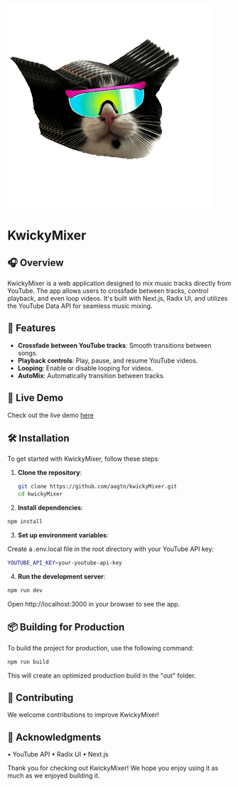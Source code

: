 

![KwickyMixer Logo](./public/kwick.gif)

# KwickyMixer

## 🎧 Overview

KwickyMixer is a web application designed to mix music tracks directly from YouTube. The app allows users to crossfade between tracks, control playback, and even loop videos. It's built with Next.js, Radix UI, and utilizes the YouTube Data API for seamless music mixing.

## 🚀 Features

- **Crossfade between YouTube tracks**: Smooth transitions between songs.
- **Playback controls**: Play, pause, and resume YouTube videos.
- **Looping**: Enable or disable looping for videos.
- **AutoMix**: Automatically transition between tracks.

## 🌟 Live Demo

Check out the live demo [here](https://www.kwicky.fr/)

## 🛠️ Installation

To get started with KwickyMixer, follow these steps:

1. **Clone the repository**:

   ```bash
   git clone https://github.com/aagtn/kwickyMixer.git
   cd kwickyMixer
   ```

2. **Install dependencies**:

```bash
npm install
```

3. **Set up environment variables**:

Create a .env.local file in the root directory with your YouTube API key:
```bash
YOUTUBE_API_KEY=your-youtube-api-key
```

4. **Run the development server**:

```bash
npm run dev
 ```

Open http://localhost:3000 in your browser to see the app.

## 📦 Building for Production

To build the project for production, use the following command:

```bash
npm run build
```

This will create an optimized production build in the "out" folder. 



## 🤝 Contributing

We welcome contributions to improve KwickyMixer!

## 📄 Acknowledgments

• YouTube API
• Radix UI
• Next.js

Thank you for checking out KwickyMixer! We hope you enjoy using it as much as we enjoyed building it.
